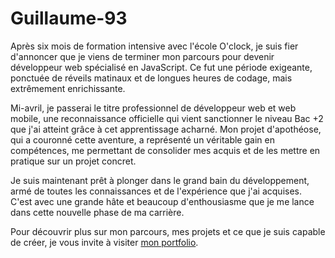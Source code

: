 # Guillaume-93


Après six mois de formation intensive avec l'école O'clock, je suis fier d'annoncer que je viens de terminer mon parcours pour devenir développeur web spécialisé en JavaScript. Ce fut une période exigeante, ponctuée de réveils matinaux et de longues heures de codage, mais extrêmement enrichissante.

Mi-avril, je passerai le titre professionnel de développeur web et web mobile, une reconnaissance officielle qui vient sanctionner le niveau Bac +2 que j'ai atteint grâce à cet apprentissage acharné. Mon projet d'apothéose, qui a couronné cette aventure, a représenté un véritable gain en compétences, me permettant de consolider mes acquis et de les mettre en pratique sur un projet concret.

Je suis maintenant prêt à plonger dans le grand bain du développement, armé de toutes les connaissances et de l'expérience que j'ai acquises. C'est avec une grande hâte et beaucoup d'enthousiasme que je me lance dans cette nouvelle phase de ma carrière.

Pour découvrir plus sur mon parcours, mes projets et ce que je suis capable de créer, je vous invite à visiter [mon portfolio](https://guillaume-brechaire-portfolio.netlify.app/).
